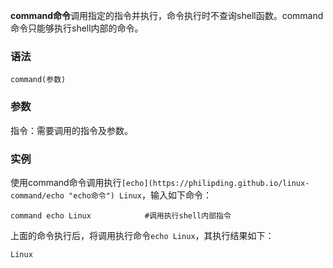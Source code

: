**command命令**调用指定的指令并执行，命令执行时不查询shell函数。command命令只能够执行shell内部的命令。

### 语法  

```
command(参数)
```

### 参数  

指令：需要调用的指令及参数。

### 实例  

使用command命令调用执行`[echo](https://philipding.github.io/linux-command/echo "echo命令") Linux`，输入如下命令：

```
command echo Linux            #调用执行shell内部指令
```

上面的命令执行后，将调用执行命令`echo Linux`，其执行结果如下：

```
Linux
```